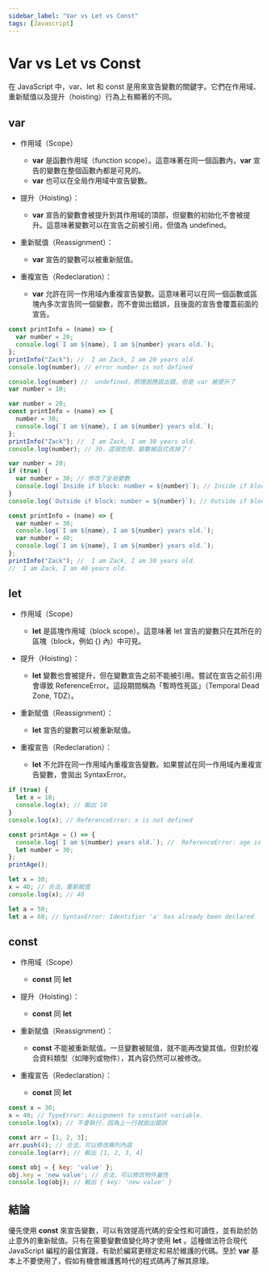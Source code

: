 ```yaml
---
sidebar_label: "Var vs Let vs Const"
tags: [Javascript]
---
```


# Var vs Let vs Const

在 JavaScript 中，var、let 和 const 是用來宣告變數的關鍵字。它們在作用域、重新賦值以及提升（hoisting）行為上有顯著的不同。

## var
 - 作用域（Scope）
   - **var** 是函數作用域（function scope）。這意味著在同一個函數內，**var** 宣告的變數在整個函數內都是可見的。
   - **var** 也可以在全局作用域中宣告變數。

 - 提升（Hoisting）：
   - **var** 宣告的變數會被提升到其作用域的頂部，但變數的初始化不會被提升。這意味著變數可以在宣告之前被引用，但值為 undefined。

 - 重新賦值（Reassignment）：
   -  **var** 宣告的變數可以被重新賦值。

 - 重複宣告（Redeclaration）： 
   -  **var** 允許在同一作用域內重複宣告變數。這意味著可以在同一個函數或區塊內多次宣告同一個變數，而不會拋出錯誤，且後面的宣告會覆蓋前面的宣告。



```js {2} title="var 函數作用域範例"
const printInfo = (name) => {
  var number = 20;
  console.log(`I am ${name}, I am ${number} years old.`);
};
printInfo("Zack"); //  I am Zack, I am 20 years old.
console.log(number); // error number is not defined
```

```js {1} title="var 全局作用域與提升範例"
console.log(number) //  undefined，照理說應該出錯，但是 var 被提升了
var number = 10;
```

```js {1,3,7} title="var 被重新賦值範例"
var number = 20;
const printInfo = (name) => {
  number = 30;
  console.log(`I am ${name}, I am ${number} years old.`);
};
printInfo("Zack"); //  I am Zack, I am 30 years old.
console.log(number); // 30，這很危險，變數被函式改掉了！
```

```js {3} title="var 函數作用域與被重新賦值範例"
var number = 20;
if (true) {
  var number = 30; // 修改了全局變數
  console.log(`Inside if block: number = ${number}`); // Inside if block: number = 30
}
console.log(`Outside if block: number = ${number}`); // Outside if block: number = 30
```

```js {1} title="var 重複宣告範例"
const printInfo = (name) => {
  var number = 30;
  console.log(`I am ${name}, I am ${number} years old.`);
  var number = 40;
  console.log(`I am ${name}, I am ${number} years old.`);
};
printInfo("Zack"); //  I am Zack, I am 30 years old.
//  I am Zack, I am 40 years old.
```

## let
 - 作用域（Scope）
   - **let** 是區塊作用域（block scope）。這意味著 let 宣告的變數只在其所在的區塊（block，例如 {} 內）中可見。

 - 提升（Hoisting）：
   - **let**  變數也會被提升，但在變數宣告之前不能被引用。嘗試在宣告之前引用會導致 ReferenceError。這段期間稱為「暫時性死區」（Temporal Dead Zone, TDZ）。

 - 重新賦值（Reassignment）：
   -  **let** 宣告的變數可以被重新賦值。

 - 重複宣告（Redeclaration）：
   -  **let** 不允許在同一作用域內重複宣告變數。如果嘗試在同一作用域內重複宣告變數，會拋出 SyntaxError。

```js {1,4} title="let 作用域範例"
if (true) {
  let x = 10;
  console.log(x); // 輸出 10
}
console.log(x); // ReferenceError: x is not defined
```

```js {3} title="let 提升和暫時性死區（TDZ）範例"
const printAge = () => {
  console.log(`I am ${number} years old.`); //  ReferenceError: age is not defined
  let number = 30;
};
printAge();
```

```js {3} title="let 重新賦值範例"
let x = 30;
x = 40; // 合法，重新賦值
console.log(x); // 40
```

```js {2} title="let 重複宣告範例"
let a = 50;
let a = 60; // SyntaxError: Identifier 'a' has already been declared
```

## const
 - 作用域（Scope）
   - **const** 同 **let**

 - 提升（Hoisting）：
   - **const** 同 **let**

 - 重新賦值（Reassignment）：
   - **const** 不能被重新賦值。一旦變數被賦值，就不能再改變其值。但對於複合資料類型（如陣列或物件），其內容仍然可以被修改。

 - 重複宣告（Redeclaration）：
   - **const** 同 **let**

```js {3} title="const 重新賦值範例"
const x = 30;
x = 40; // TypeError: Assignment to constant variable.
console.log(x); // 不會執行，因為上一行就拋出錯誤
```

```js {2,6} title="const 重新賦值（復合型資料）範例"
const arr = [1, 2, 3];
arr.push(4); // 合法，可以修改陣列內容
console.log(arr); // 輸出 [1, 2, 3, 4]

const obj = { key: 'value' };
obj.key = 'new value'; // 合法，可以修改物件屬性
console.log(obj); // 輸出 { key: 'new value' }
```

## 結論
優先使用 **const** 來宣告變數，可以有效提高代碼的安全性和可讀性，並有助於防止意外的重新賦值。只有在需要變數值變化時才使用 **let** 。這種做法符合現代 JavaScript 編程的最佳實踐，有助於編寫更穩定和易於維護的代碼。至於 **var** 基本上不要使用了，假如有機會維護舊時代的程式碼再了解其原理。